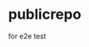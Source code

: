 # publicrepo
for e2e test

















































































































































































































































































































































































































































































































































































































































































































































































































































































































































































































































































































































































